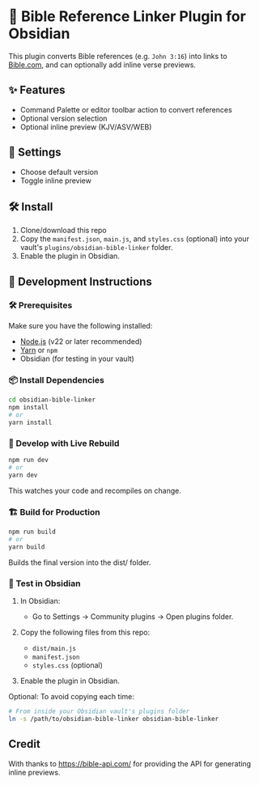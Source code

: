 # 📖 Bible Reference Linker Plugin for Obsidian

This plugin converts Bible references (e.g. `John 3:16`) into links to [Bible.com](https://www.bible.com), and can optionally add inline verse previews.

## ✨ Features

- Command Palette or editor toolbar action to convert references
- Optional version selection
- Optional inline preview (KJV/ASV/WEB)

## 🔧 Settings

- Choose default version
- Toggle inline preview

## 🛠️ Install

1. Clone/download this repo
2. Copy the `manifest.json`, `main.js`, and `styles.css` (optional) into your vault's `plugins/obsidian-bible-linker` folder.
3. Enable the plugin in Obsidian.

## 🧪 Development Instructions

### 🛠 Prerequisites

Make sure you have the following installed:

- [Node.js](https://nodejs.org/) (v22 or later recommended)
- [Yarn](https://yarnpkg.com/) or `npm`
- Obsidian (for testing in your vault)

### 📦 Install Dependencies

```bash
cd obsidian-bible-linker
npm install
# or
yarn install
```

### 🧪 Develop with Live Rebuild

```bash
npm run dev
# or
yarn dev
```

This watches your code and recompiles on change.

### 🏗 Build for Production

```bash
npm run build
# or
yarn build
```

Builds the final version into the dist/ folder.

### 🧪 Test in Obsidian

1. In Obsidian:

   - Go to Settings → Community plugins → Open plugins folder.

2. Copy the following files from this repo:

   - `dist/main.js`
   - `manifest.json`
   - `styles.css` (optional)

3. Enable the plugin in Obsidian.

Optional: To avoid copying each time:

```bash
# From inside your Obsidian vault's plugins folder
ln -s /path/to/obsidian-bible-linker obsidian-bible-linker
```

## Credit
With thanks to https://bible-api.com/ for providing the API for generating inline previews.
